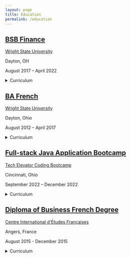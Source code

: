 ```yaml
---
layout: page
title: Education
permalink: /education
---
```


<h2><a href="https://business.wright.edu/finance-and-financial-services/bachelor-of-science-in-business-finance-major">BSB Finance</a></h2>
<div class="experience-wrapper">
   <div class="experience-row">
      <div class="icon-wrapper"><i class="fa-solid fa-school"></i></div>
      <p><a href="https://www.wright.edu/">Wright State University</a></p>
   </div>
   <div class="experience-row">
      <div class="icon-wrapper"><i class="fa-solid fa-location-pin"></i></div>
      <p>Dayton, OH</p>
   </div>
   <div class="experience-row">
      <div class="icon-wrapper"><i class="fa-regular fa-calendar-days"></i></div>
      <p>August 2017 – April 2022</p>
   </div>
  <details><summary>Curriculum</summary>
  <p>
  ■ Financial Analysis <br>
  ■ Financial Reporting <br>
  ■ Accounting <br>
  ■ Business Analysis <br>
  ■ Data Analytics <br>
  ■ General Educational Requirements <br>
  </p>
  </details>  
</div>

<h2><a href="https://liberal-arts.wright.edu/social-sciences-and-international-studies/bachelor-of-arts-in-french">BA French</a></h2>
<div class="experience-wrapper">
    <div class="experience-row">
       <div class="icon-wrapper"><i class="fa-solid fa-school"></i></div>
       <p><a href="https://www.wright.edu/">Wright State University</a></p>
    </div>
    <div class="experience-row">
       <div class="icon-wrapper"><i class="fa-solid fa-location-pin"></i></div>
       <p>Dayton, Ohio</p>
    </div>
    <div class="experience-row">
       <div class="icon-wrapper"><i class="fa-regular fa-calendar-days"></i></div>
       <p>August 2012 – April 2017</p>
    </div>
    <details><summary>Curriculum</summary>
       <p>
       ■ French Language <br>
       ■ French Art History <br>
       ■ French History <br>
       ■ French Political Science <br>
       ■ Extracurricular Courses <br>
       ■ Arabic Language Minor <br>
       ■ General Education Requirements <br>
       </p>
   </details>
</div>

<h2><a href="https://www.techelevator.com/">Full-stack Java Application Bootcamp</a></h2>
<div class="experience-wrapper">
    <div class="experience-row">
       <div class="icon-wrapper"><i class="fa-solid fa-school"></i></div>
       <p><a href="https://www.techelevator.com/">Tech Elevator Coding Bootcamp</a></p>
    </div>
    <div class="experience-row">
       <div class="icon-wrapper"><i class="fa-solid fa-location-pin"></i></div>
       <p>Cincinnati, Ohio</p>
    </div>
    <div class="experience-row">
       <div class="icon-wrapper"><i class="fa-regular fa-calendar-days"></i></div>
       <p>September 2022 – December 2022</p>
    </div>
    <details><summary>Curriculum</summary>
    <p>
    ■ Java Programming <br>
    ■ SQL Databases <br>
    ■ JavaScript <br>
    ■ SpringBoot <br>
    ■ HTML, CSS, and Git <br>
    ■ Vue.js, IntelliJ <br>
    ■ Unit Testing (JUnit), E/R diagrams, Integration Testing <br>
    </p>
    </details>  
</div>

<h2><a href="https://www.cidef.uco.fr/navigation/academics/certifications/certificates-7821.kjsp">Diploma of Business French Degree</a></h2>
<div class="experience-wrapper">
    <div class="experience-row">
       <div class="icon-wrapper"><i class="fa-solid fa-school"></i></div>
       <p><a href="https://www.cidef.uco.fr/">Centre International d'Études Françaises</a></p>
    </div>
    <div class="experience-row">
       <div class="icon-wrapper"><i class="fa-solid fa-location-pin"></i></div>
       <p>Angers, France</p>
    <div>
    <div class="experience-row">
       <div class="icon-wrapper"><i class="fa-regular fa-calendar-days"></i></div>
       <p>August 2015 - December 2015</p>
    </div>
    <details><summary>Curriculum</summary>
    <p>
    ■ French Language <br>
    ■ French Art History <br>
    ■ French History <br>
    ■ French Political Science <br>
    ■ Extracurricular Courses <br>
    ■ C1 Level <br>
    </p>
    </details>
</div>
